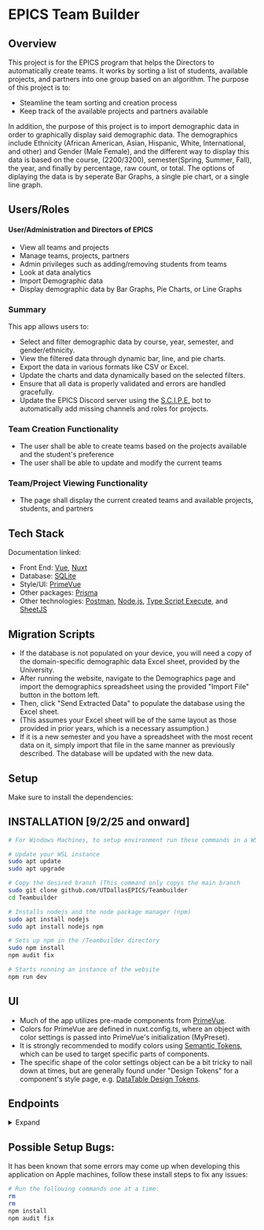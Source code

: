# EPICS Team Builder 

## Overview

This project is for the EPICS program that helps the Directors to automatically create teams. 
It works by sorting a list of students, available projects, and partners into one group based on an algorithm.
The purpose of this project is to:

- Steamline the team sorting and creation process
- Keep track of the available projects and partners available

In addition, the purpose of this project is to import demographic data in order to
graphically display said demographic data. The demographics include Ethnicity (African American,
Asian, Hispanic, White, International, and other) and Gender (Male Female), and the different way
to display this data is based on the course, (2200/3200), semester(Spring, Summer, Fall), the year, 
and finally by percentage, raw count, or total. The options of diplaying the data is by seperate Bar Graphs,
a single pie chart, or a single line graph.

## Users/Roles

#### User/Administration and Directors of EPICS

- View all teams and projects
- Manage teams, projects, partners
- Admin privileges such as adding/removing students from teams
- Look at data analytics
- Import Demographic data
- Display demographic data by Bar Graphs, Pie Charts, or Line Graphs

### Summary

This app allows users to:
- Select and filter demographic data by course, year, semester, and gender/ethnicity.
- View the filtered data through dynamic bar, line, and pie charts.
- Export the data in various formats like CSV or Excel.
- Update the charts and data dynamically based on the selected filters.
- Ensure that all data is properly validated and errors are handled gracefully.
- Update the EPICS Discord server using the [S.C.I.P.E.](https://github.com/AlexQuigley/S.C.I.P.E) bot to automatically add missing channels and roles for projects. 

### Team Creation Functionality

- The user shall be able to create teams based on the projects available and the student's preference
- The user shall be able to update and modify the current teams 

### Team/Project Viewing Functionality

- The page shall display the current created teams and available projects, students, and partners


## Tech Stack

Documentation linked:
- Front End: [Vue](https://vuejs.org/guide/introduction.html), [Nuxt](https://nuxt.com/docs/getting-started/introduction)
- Database: [SQLite](https://www.sqlite.org/docs.html)
- Style/UI: [PrimeVue](https://primevue.org/)
- Other packages: [Prisma](https://www.prisma.io/docs)
- Other technologies: [Postman](https://learning.postman.com/docs/introduction/overview/), [Node.js](https://nodejs.org/docs/latest/api/), [Type Script Execute](https://tsx.is/getting-started), and [SheetJS](https://docs.sheetjs.com/docs/)

## Migration Scripts
- If the database is not populated on your device, you will need a copy of the domain-specific demographic data Excel sheet, provided by the University.
- After running the website, navigate to the Demographics page and import the demographics spreadsheet using the provided "Import File" button in the bottom left.
- Then, click "Send Extracted Data" to populate the database using the Excel sheet.
- (This assumes your Excel sheet will be of the same layout as those provided in prior years, which is a necessary assumption.)
- If it is a new semester and you have a spreadsheet with the most recent data on it, simply import that file in the same manner as previously described. The database will be updated with the new data.

## Setup

Make sure to install the dependencies:

## INSTALLATION [9/2/25 and onward] 
```bash
# For Windows Machines, to setup environment run these commands in a WSL console in VS Code

# Update your WSL instance
sudo apt update
sudo apt upgrade

# Copy the desired branch (This command only copys the main branch
sudo git clone github.com/UTDallasEPICS/Teambuilder
cd Teambuilder

# Installs nodejs and the node package manager (npm)
sudo apt install nodejs
sudo apt install nodejs npm

# Sets up npm in the /Teambuilder directory
sudo npm install
npm audit fix

# Starts running an instance of the website
npm run dev
```
## UI

- Much of the app utilizes pre-made components from [PrimeVue](https://primevue.org/).
- Colors for PrimeVue are defined in nuxt.config.ts, where an object with color settings is passed into PrimeVue's initialization (MyPreset).
- It is strongly recommended to modify colors using [Semantic Tokens](https://primevue.org/theming/styled/), which can be used to target specific parts of components.
- The specific shape of the color settings object can be a bit tricky to nail down at times, but are generally found under "Design Tokens" for a component's style page, e.g. [DataTable Design Tokens](https://primevue.org/datatable/#theming.tokens).

## Endpoints
<details close>
<summary>Expand</summary>

### Get projects with semesters
```http
GET /api/projects
```

<details close>
<summary>Details</summary>
<br>

| Code | Description |
| :--- | :--- |
| 200 | `OK` |

Example response:
```json
[
  {
    "id": "40c129a8-c4b6-4057-88d9-0c653b86f14d",
    "name": "Handcrafted Aluminum Fish",
    "description": "Calamitas defessus traho.",
    "type": "SOFTWARE",
    "status": "HOLD",
    "repoURL": "https://finished-window.name/",
    "partnerId": "eaf74e1a-ca69-4312-892b-a0d154edad8a",
    "createdAt": "2025-04-17T23:56:36.138Z",
    "updatedAt": "2025-04-17T23:56:36.138Z",
    "semesters": [
      {
        "id": "3b6776a9-7997-40fd-ad24-0d23a8ef1429",
        "year": 2023,
        "season": "SUMMER",
        "createdAt": "2025-04-17T23:56:36.135Z",
        "updatedAt": "2025-04-17T23:56:36.135Z"
      },
      {
        "id": "3d0ae042-42f7-41fc-adde-4789318a3b47",
        "year": 2023,
        "season": "FALL",
        "createdAt": "2025-04-17T23:56:36.135Z",
        "updatedAt": "2025-04-17T23:56:36.135Z"
      },
    ]
  },
  {
    "id": "cd4274dd-20d9-4b40-bd0c-7949bb67fd0b",
    "name": "Recycled Metal Chips",
    "description": "Bos tendo carpo consectetur coma auctor beneficium avarus vetus.",
    "type": "BOTH",
    "status": "RETURNING",
    "repoURL": "https://raw-marksman.biz",
    "partnerId": "ee073720-87f6-4f98-9c7b-0de0cc1b0a44",
    "createdAt": "2025-04-17T23:56:36.138Z",
    "updatedAt": "2025-04-17T23:56:36.138Z",
    "semesters": [
      {
        "id": "38eb5cba-1517-434c-a3ef-5e03cbabb0ec",
        "year": 2024,
        "season": "FALL",
        "createdAt": "2025-04-17T23:56:36.135Z",
        "updatedAt": "2025-04-17T23:56:36.135Z"
      },
      {
        "id": "3b6776a9-7997-40fd-ad24-0d23a8ef1429",
        "year": 2023,
        "season": "SUMMER",
        "createdAt": "2025-04-17T23:56:36.135Z",
        "updatedAt": "2025-04-17T23:56:36.135Z"
      },
    ]
  },
]
```
</details>

</details>


## Possible Setup Bugs:

It has been known that some errors may come up when developing this application on Apple machines, follow these install steps to fix any issues:

```bash
# Run the following commands one at a time:
rm
rm 
npm install
npm audit fix
```

